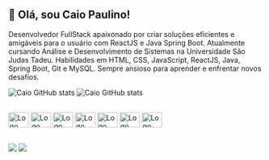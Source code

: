 ## 💫 Olá, sou Caio Paulino!
Desenvolvedor FullStack apaixonado por criar soluções eficientes e amigáveis para o usuário com ReactJS e Java Spring Boot. Atualmente cursando Análise e Desenvolvimento de Sistemas na Universidade São Judas Tadeu. Habilidades em HTML, CSS, JavaScript, ReactJS, Java, Spring Boot, Git e MySQL. Sempre ansioso para aprender e enfrentar novos desafios.

![Caio GitHub stats](https://github-readme-stats.vercel.app/api?username=Caio-Paulino&show_icons=true&theme=dracula&hide=contribs)
![Caio GitHub stats](https://github-readme-stats.vercel.app/api/top-langs?username=Caio-Paulino&layout=compact&theme=dracula)

<div style="display: inline_block"><br>
    <img src="https://cdn.jsdelivr.net/gh/devicons/devicon@latest/icons/html5/html5-original.svg" alt="Logo HTML" height="30" width="40"/>
    <img src="https://cdn.jsdelivr.net/gh/devicons/devicon@latest/icons/css3/css3-original.svg" alt="Logo CSS" height="30" width="40"/>
    <img src="https://cdn.jsdelivr.net/gh/devicons/devicon@latest/icons/javascript/javascript-original.svg" alt="Logo JavaScript" height="30" width="40"/>
    <img src="https://cdn.jsdelivr.net/gh/devicons/devicon@latest/icons/react/react-original.svg" alt="Logo React" height="30" width="40"/>
    <img src="https://cdn.jsdelivr.net/gh/devicons/devicon@latest/icons/java/java-original.svg" alt="Logo Java" height="30" width="40"/>  
    <img src="https://cdn.jsdelivr.net/gh/devicons/devicon@latest/icons/spring/spring-original.svg" alt="Logo Spring" height="30" width="40"/>
    <img src="https://cdn.jsdelivr.net/gh/devicons/devicon@latest/icons/mysql/mysql-original.svg" alt="Logo MySQL" height="30" width="40"/>
</div>

##

<div>
    <a href="mailto:10paulinhosilva10@gmail.com" target="_blank"><img src="https://img.shields.io/badge/Gmail-D14836?style=for-the-badge&logo=gmail&logoColor=white"></a>
    <a href="https://www.linkedin.com/in/caio-henrique-paulino/" target="_blank"><img src="https://img.shields.io/badge/LinkedIn-0077B5?style=for-the-badge&logo=linkedin&logoColor=white"></a>
</div>
